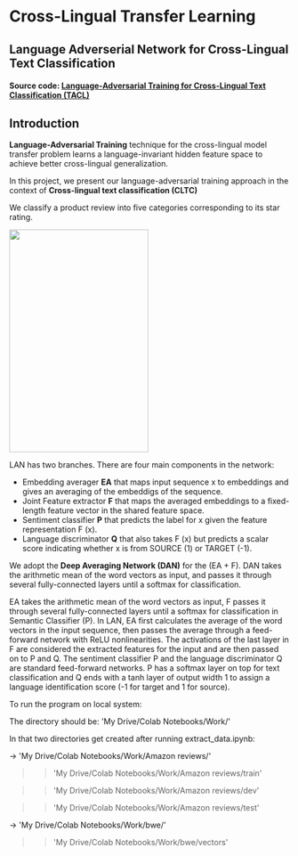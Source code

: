 # Cross-Lingual Transfer Learning

## Language Adverserial Network for Cross-Lingual Text Classification

#### Source code: [Language-Adversarial Training for Cross-Lingual Text Classification (TACL)](https://github.com/ccsasuke/adan "Source code on Github")

## Introduction

__Language-Adversarial Training__ technique for the cross-lingual model transfer problem learns a language-invariant hidden feature space to achieve better cross-lingual generalization.

In this project, we present our language-adversarial training approach in the context of __Cross-lingual text classification (CLTC)__

We classify a product review into five categories corresponding to its star rating. 

<a href="https://camo.githubusercontent.com/4d97fa1a94cef8a74c708fba238c65a4b30db47e/687474703a2f2f7777772e63732e636f726e656c6c2e6564752f7e786c6368656e2f6173736574732f696d616765732f6164616e2e706e67"><img src="https://camo.githubusercontent.com/4d97fa1a94cef8a74c708fba238c65a4b30db47e/687474703a2f2f7777772e63732e636f726e656c6c2e6564752f7e786c6368656e2f6173736574732f696d616765732f6164616e2e706e67" width="250" height="400"> </a>

LAN has two branches. There are four main components in the network: 
- Embedding averager __EA__ that maps input sequence x to embeddings and gives an averaging of the embeddigs of the sequence.
- Joint Feature extractor __F__ that maps the averaged embeddings to a fixed-length feature vector in the shared feature space.
- Sentiment classifier __P__ that predicts the label for x given the feature representation F (x).
- Language discriminator __Q__ that also takes F (x) but predicts a scalar score indicating whether x is from SOURCE (1) or TARGET (-1).

We adopt the __Deep Averaging Network (DAN)__ for the (EA + F). DAN takes the arithmetic mean of the word vectors as input, and passes it through several fully-connected layers until a softmax for classification.

EA takes the arithmetic mean of the word vectors as input, F passes it through several fully-connected layers until a softmax for classification in Semantic Classifier (P). In LAN, EA first calculates the average of the word vectors in the input sequence, then passes the average through a feed-forward network with ReLU nonlinearities. The activations of the last layer in F are considered the extracted features for the input and are then passed on to P and Q. The sentiment classifier P and the language discriminator Q are standard feed-forward networks. P has a softmax layer on top for text classification and Q ends with a tanh layer of output width 1 to assign a language identification score (-1 for target and 1 for source).

To run the program on local system: 

The directory should be: 'My Drive/Colab Notebooks/Work/'

In that two directories get created after running extract_data.ipynb:

-> 'My Drive/Colab Notebooks/Work/Amazon reviews/'
>> 'My Drive/Colab Notebooks/Work/Amazon reviews/train'

>> 'My Drive/Colab Notebooks/Work/Amazon reviews/dev'

>> 'My Drive/Colab Notebooks/Work/Amazon reviews/test'

-> 'My Drive/Colab Notebooks/Work/bwe/'
>> 'My Drive/Colab Notebooks/Work/bwe/vectors'
